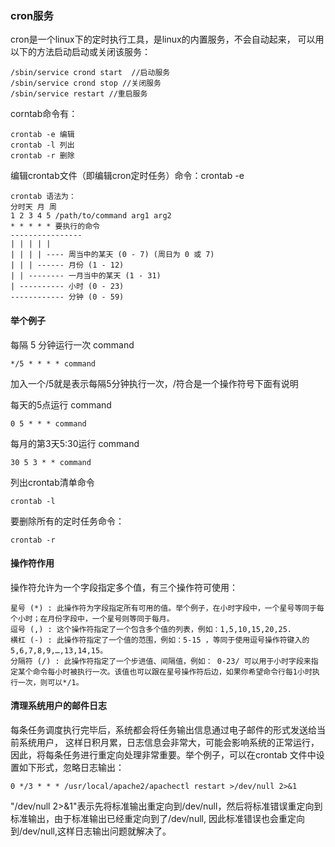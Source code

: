 ### cron服务

cron是一个linux下的定时执行工具，是linux的内置服务，不会自动起来，
可以用以下的方法启动启动或关闭该服务：
```
/sbin/service crond start  //启动服务
/sbin/service crond stop //关闭服务
/sbin/service restart //重启服务
```

corntab命令有：
```
crontab -e 编辑
crontab -l 列出
crontab -r 删除
```

编辑crontab文件（即编辑cron定时任务）命令：crontab -e
```
crontab 语法为：
分时天 月 周
1 2 3 4 5 /path/to/command arg1 arg2
* * * * * 要执行的命令
----------------
| | | | |
| | | | ---- 周当中的某天 (0 - 7) (周日为 0 或 7)
| | | ------ 月份 (1 - 12)
| | -------- 一月当中的某天 (1 - 31)
| ---------- 小时 (0 - 23)
------------ 分钟 (0 - 59)
```

#### 举个例子

每隔 5 分钟运行一次 command
```
*/5 * * * * command
```
加入一个/5就是表示每隔5分钟执行一次，/符合是一个操作符号下面有说明

每天的5点运行 command
```
0 5 * * * command
```

每月的第3天5:30运行 command
```
30 5 3 * * command
```

列出crontab清单命令
```
crontab -l
```

要删除所有的定时任务命令：
```
crontab -r
```

#### 操作符作用

操作符允许为一个字段指定多个值，有三个操作符可使用：
```
星号 (*) : 此操作符为字段指定所有可用的值。举个例子，在小时字段中，一个星号等同于每个小时；在月份字段中，一个星号则等同于每月。
逗号 (,) : 这个操作符指定了一个包含多个值的列表，例如：1,5,10,15,20,25.
横杠 (-) : 此操作符指定了一个值的范围，例如：5-15 ，等同于使用逗号操作符键入的 5,6,7,8,9,…,13,14,15。
分隔符 (/) : 此操作符指定了一个步进值、间隔值，例如： 0-23/ 可以用于小时字段来指定某个命令每小时被执行一次。该值也可以跟在星号操作符后边，如果你希望命令行每1小时执行一次，则可以*/1。
```

#### 清理系统用户的邮件日志

每条任务调度执行完毕后，系统都会将任务输出信息通过电子邮件的形式发送给当前系统用户，
这样日积月累，日志信息会非常大，可能会影响系统的正常运行，因此，将每条任务进行重定向处理非常重要。举个例子，可以在crontab
文件中设置如下形式，忽略日志输出：

```
0 */3 * * * /usr/local/apache2/apachectl restart >/dev/null 2>&1
```

"/dev/null 2>&1"表示先将标准输出重定向到/dev/null，然后将标准错误重定向到标准输出，由于标准输出已经重定向到了/dev/null,
因此标准错误也会重定向到/dev/null,这样日志输出问题就解决了。